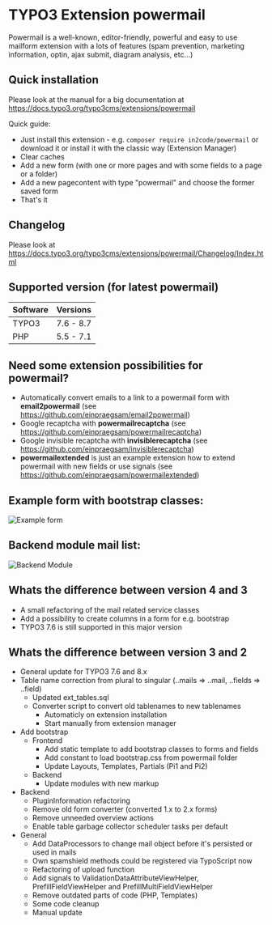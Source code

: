 # TYPO3 Extension powermail

Powermail is a well-known, editor-friendly, powerful
and easy to use mailform extension with a lots of features
(spam prevention, marketing information, optin, ajax submit, diagram analysis, etc...)

## Quick installation

Please look at the manual for a big documentation at https://docs.typo3.org/typo3cms/extensions/powermail

Quick guide:
- Just install this extension - e.g. `composer require in2code/powermail` or download it or install it with the classic way (Extension Manager)
- Clear caches
- Add a new form (with one or more pages and with some fields to a page or a folder)
- Add a new pagecontent with type "powermail" and choose the former saved form
- That's it

## Changelog

Please look at https://docs.typo3.org/typo3cms/extensions/powermail/Changelog/Index.html

## Supported version (for latest powermail)

| Software    | Versions   |
| ----------- | ---------- |
| TYPO3       | 7.6 - 8.7  |
| PHP         | 5.5 - 7.1  |

## Need some extension possibilities for powermail?
- Automatically convert emails to a link to a powermail form with **email2powermail** (see https://github.com/einpraegsam/email2powermail)
- Google recaptcha with **powermailrecaptcha** (see https://github.com/einpraegsam/powermailrecaptcha)
- Google invisible recaptcha with **invisiblerecaptcha** (see https://github.com/einpraegsam/invisiblerecaptcha)
- **powermailextended** is just an example extension how to extend powermail with new fields or use signals (see https://github.com/einpraegsam/powermailextended)

## Example form with bootstrap classes:

![Example form](https://box.everhelper.me/attachment/445407/3910b9da-83f9-477d-83b1-f7e21ead9433/262407-KmKJsSfGKDz6bnVO/screen.png "Example Form")


## Backend module mail list:

![Backend Module](https://box.everhelper.me/attachment/445409/3910b9da-83f9-477d-83b1-f7e21ead9433/262407-HFuHtr8E9DoGfJE6/screen.png "Backend Module")


## Whats the difference between version 4 and 3

- A small refactoring of the mail related service classes
- Add a possibility to create columns in a form for e.g. bootstrap
- TYPO3 7.6 is still supported in this major version

## Whats the difference between version 3 and 2

- General update for TYPO3 7.6 and 8.x
- Table name correction from plural to singular (..mails => ..mail, ..fields => ..field)
  - Updated ext_tables.sql
  - Converter script to convert old tablenames to new tablenames
    - Automaticly on extension installation
    - Start manually from extension manager
- Add bootstrap
  - Frontend
    - Add static template to add bootstrap classes to forms and fields
    - Add constant to load bootstrap.css from powermail folder
    - Update Layouts, Templates, Partials (Pi1 and Pi2)
  - Backend
    - Update modules with new markup
- Backend
  - PluginInformation refactoring
  - Remove old form converter (converted 1.x to 2.x forms)
  - Remove unneeded overview actions
  - Enable table garbage collector scheduler tasks per default
- General
  - Add DataProcessors to change mail object before it's persisted or used in mails
  - Own spamshield methods could be registered via TypoScript now
  - Refactoring of upload function
  - Add signals to ValidationDataAttributeViewHelper, PrefillFieldViewHelper and PrefillMultiFieldViewHelper
  - Remove outdated parts of code (PHP, Templates)
  - Some code cleanup
  - Manual update
